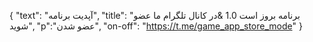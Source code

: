 {
  "text": "آپدیت برنامه",
  "title": "برنامه بروز است 1.0 &در کانال تلگرام ما عضو شوید",
  "p":"عضو شدن",
  "on-off": "https://t.me/game_app_store_mode"
}
